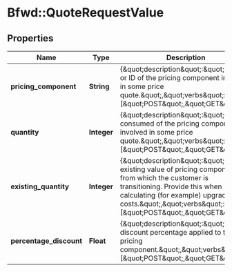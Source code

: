 # Bfwd::QuoteRequestValue

## Properties
Name | Type | Description | Notes
------------ | ------------- | ------------- | -------------
**pricing_component** | **String** | {\&quot;description\&quot;:\&quot;Name or ID of the pricing component involved in some price quote.\&quot;,\&quot;verbs\&quot;:[\&quot;POST\&quot;,\&quot;GET\&quot;]} | 
**quantity** | **Integer** | {\&quot;description\&quot;:\&quot;Quantity consumed of the pricing component involved in some price quote.\&quot;,\&quot;verbs\&quot;:[\&quot;POST\&quot;,\&quot;GET\&quot;]} | 
**existing_quantity** | **Integer** | {\&quot;description\&quot;:\&quot;Pre-existing value of pricing component from which the customer is transitioning. Provide this when calculating (for example) upgrade costs.\&quot;,\&quot;verbs\&quot;:[\&quot;POST\&quot;,\&quot;GET\&quot;]} | [optional] 
**percentage_discount** | **Float** | {\&quot;description\&quot;:\&quot;The discount percentage applied to this pricing component.\&quot;,\&quot;verbs\&quot;:[\&quot;POST\&quot;,\&quot;GET\&quot;]} | [optional] 


